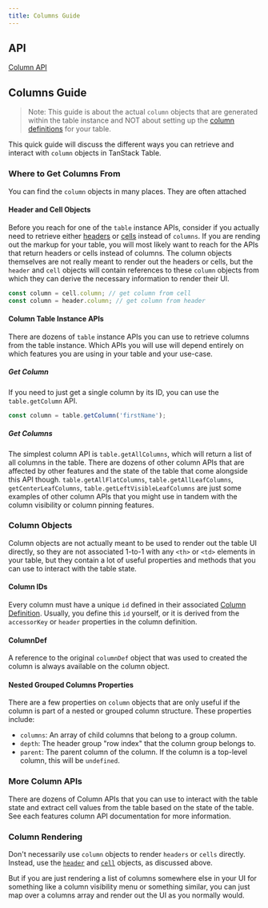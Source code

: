 ```yaml
---
title: Columns Guide
---
```


## API

[Column API](../api/core/column)

## Columns Guide

> Note: This guide is about the actual `column` objects that are generated within the table instance and NOT about setting up the [column definitions](../guide/column-defs) for your table.

This quick guide will discuss the different ways you can retrieve and interact with `column` objects in TanStack Table.

### Where to Get Columns From

You can find the `column` objects in many places. They are often attached

#### Header and Cell Objects

Before you reach for one of the `table` instance APIs, consider if you actually need to retrieve either [headers](../guide/headers) or [cells](../guide/cells) instead of `columns`. If you are rending out the markup for your table, you will most likely want to reach for the APIs that return headers or cells instead of columns. The column objects themselves are not really meant to render out the headers or cells, but the `header` and `cell` objects will contain references to these `column` objects from which they can derive the necessary information to render their UI.

```js
const column = cell.column; // get column from cell
const column = header.column; // get column from header
```

#### Column Table Instance APIs

There are dozens of `table` instance APIs you can use to retrieve columns from the table instance. Which APIs you will use will depend entirely on which features you are using in your table and your use-case.

##### Get Column

If you need to just get a single column by its ID, you can use the `table.getColumn` API.

```js
const column = table.getColumn('firstName');
```

##### Get Columns

The simplest column API is `table.getAllColumns`, which will return a list of all columns in the table. There are dozens of other column APIs that are affected by other features and the state of the table that come alongside this API though. `table.getAllFlatColumns`, `table.getAllLeafColumns`, `getCenterLeafColumns`, `table.getLeftVisibleLeafColumns` are just some examples of other column APIs that you might use in tandem with the column visibility or column pinning features.

### Column Objects

Column objects are not actually meant to be used to render out the table UI directly, so they are not associated 1-to-1 with any `<th>` or `<td>` elements in your table, but they contain a lot of useful properties and methods that you can use to interact with the table state.

#### Column IDs

Every column must have a unique `id` defined in their associated [Column Definition](../guide/column-defs). Usually, you define this `id` yourself, or it is derived from the `accessorKey` or `header` properties in the column definition.

#### ColumnDef

A reference to the original `columnDef` object that was used to created the column is always available on the column object.

#### Nested Grouped Columns Properties

There are a few properties on `column` objects that are only useful if the column is part of a nested or grouped column structure. These properties include:

- `columns`: An array of child columns that belong to a group column.
- `depth`: The header group "row index" that the column group belongs to.
- `parent`: The parent column of the column. If the column is a top-level column, this will be `undefined`.

### More Column APIs

There are dozens of Column APIs that you can use to interact with the table state and extract cell values from the table based on the state of the table. See each features column API documentation for more information.

### Column Rendering

Don't necessarily use `column` objects to render `headers` or `cells` directly. Instead, use the [`header`](../guide/headers) and [`cell`](../guide/cells) objects, as discussed above.

But if you are just rendering a list of columns somewhere else in your UI for something like a column visibility menu or something similar, you can just map over a columns array and render out the UI as you normally would.
